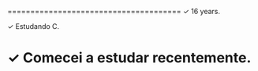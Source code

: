 ======================================
✓ 16 years.

✓ Estudando C.
                                     
✓ Comecei a estudar recentemente.    
======================================
